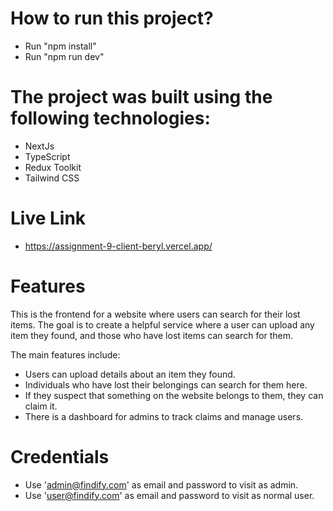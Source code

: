 # How to run this project?

* Run "npm install" 
* Run "npm run dev"

# The project was built using the following technologies:

* NextJs
* TypeScript
* Redux Toolkit
* Tailwind CSS

# Live Link
* https://assignment-9-client-beryl.vercel.app/

# Features

This is the frontend for a website where users can search for their lost items. The goal is to create a helpful service where a user can upload any item they found, and those who have lost items can search for them.

The main features include:

* Users can upload details about an item they found.
* Individuals who have lost their belongings can search for them here.
* If they suspect that something on the website belongs to them, they can claim it.
* There is a dashboard for admins to track claims and manage users.

# Credentials

* Use 'admin@findify.com' as email and password to visit as admin.
* Use 'user@findify.com' as email and password to visit as normal user.